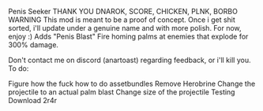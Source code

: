 Penis Seeker
THANK YOU DNAROK, SCORE, CHICKEN, PLNK, BORBO
WARNING This mod is meant to be a proof of concept. Once i get shit sorted, i'll update under a genuine name and with more polish. For now, enjoy :)
Adds "Penis Blast" Fire homing palms at enemies that explode for 300% damage.

Don't contact me on discord (anartoast) regarding feedback, or i'll kill you.
To do:

Figure how the fuck how to do assetbundles
Remove Herobrine
Change the projectile to an actual palm blast
Change size of the projectile
Testing
Download 2r4r
